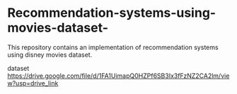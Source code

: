 # Recommendation-systems-using-movies-dataset-
This repository contains an implementation of recommendation systems using disney movies dataset. 

dataset https://drive.google.com/file/d/1FA1UimapQ0HZPf6SB3Ix3fFzNZ2CA2lm/view?usp=drive_link
